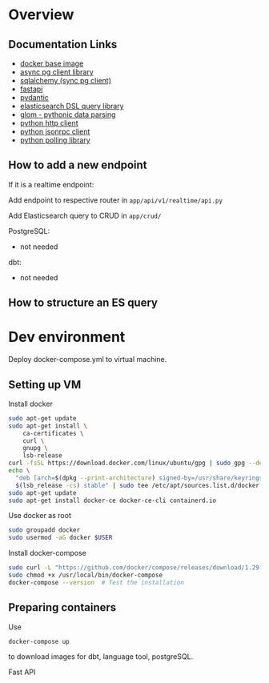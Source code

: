 # Overview

## Documentation Links

- [docker base image](https://github.com/tiangolo/uvicorn-gunicorn-fastapi-docker)
- [async pg client library](https://magicstack.github.io/asyncpg/current/index.html)
- [sqlalchemy (sync pg client)](https://docs.sqlalchemy.org/en/14/tutorial/index.html)
- [fastapi](https://fastapi.tiangolo.com/tutorial/)
- [pydantic](https://pydantic-docs.helpmanual.io/)
- [elasticsearch DSL query library](https://elasticsearch-dsl.readthedocs.io/en/latest/index.html)
- [glom - pythonic data parsing](https://glom.readthedocs.io/en/latest/index.html)
- [python http client](https://www.python-httpx.org/quickstart/)
- [python jsonrpc client](https://www.jsonrpcclient.com/en/stable/index.html)
- [python polling library](https://polling2.readthedocs.io/en/latest/index.html)


## How to add a new endpoint

If it is a realtime endpoint:

Add endpoint to respective router in `app/api/v1/realtime/api.py`

Add Elasticsearch query to CRUD in `app/crud/`

PostgreSQL:
- not needed

dbt:
- not needed

## How to structure an ES query

# Dev environment

Deploy docker-compose.yml to virtual machine.

## Setting up VM

Install docker

```bash
sudo apt-get update
sudo apt-get install \
    ca-certificates \
    curl \
    gnupg \
    lsb-release
curl -fsSL https://download.docker.com/linux/ubuntu/gpg | sudo gpg --dearmor -o /usr/share/keyrings/docker-archive-keyring.gpg
echo \
  "deb [arch=$(dpkg --print-architecture) signed-by=/usr/share/keyrings/docker-archive-keyring.gpg] https://download.docker.com/linux/ubuntu \
  $(lsb_release -cs) stable" | sudo tee /etc/apt/sources.list.d/docker.list > /dev/null
sudo apt-get update
sudo apt-get install docker-ce docker-ce-cli containerd.io
```

Use docker as root

```bash
sudo groupadd docker
sudo usermod -aG docker $USER
```

Install docker-compose

```bash
sudo curl -L "https://github.com/docker/compose/releases/download/1.29.2/docker-compose-$(uname -s)-$(uname -m)" -o /usr/local/bin/docker-compose
sudo chmod +x /usr/local/bin/docker-compose
docker-compose --version  # Test the installation
```

## Preparing containers

Use 
```
docker-compose up
```

to download images for dbt, language tool, postgreSQL.

Fast API